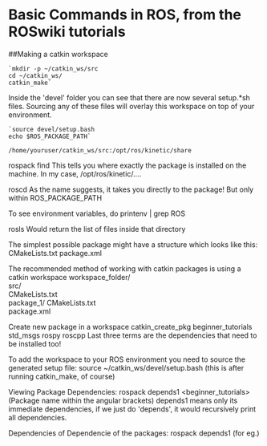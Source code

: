 # Basic Commands in ROS, from the ROSwiki tutorials 

##Making a catkin workspace

	`mkdir -p ~/catkin_ws/src
	cd ~/catkin_ws/
	catkin_make`

 Inside the 'devel' folder you can see that there are now several setup.*sh files. Sourcing any of these files will overlay this workspace on top of your environment. 
 	
 	`source devel/setup.bash
 	echo $ROS_PACKAGE_PATH`
	
	/home/youruser/catkin_ws/src:/opt/ros/kinetic/share

rospack find <package-name>
	This tells you where exactly the package is installed on the machine. In my case, /opt/ros/kinetic/....

roscd <package-name>
	As the name suggests, it takes you directly to the package! But only within ROS_PACKAGE_PATH

To see environment variables, do printenv | grep ROS

rosls <package-name>
	Would return the list of files inside that directory 

The simplest possible package might have a structure which looks like this:
	CMakeLists.txt
  	package.xml

The recommended method of working with catkin packages is using a catkin workspace
workspace_folder/        
  src/                   
    CMakeLists.txt       
    package_1/
      CMakeLists.txt     
      package.xml   

Create new package in a workspace
	catkin_create_pkg beginner_tutorials std_msgs rospy roscpp
	Last three terms are the dependencies that need to be installed too!

To add the workspace to your ROS environment you need to source the generated setup file:
	source ~/catkin_ws/devel/setup.bash (this is after running catkin_make, of course)

Viewing Package Dependencies:
	rospack depends1 <beginner_tutorials> (Package name within the angular brackets)
	depends1 means only its immediate dependencies, if we just do 'depends', it would recursively print all dependencies. 

Dependencies of Dependencie of the packages:
	rospack depends1 <rospy> (for eg.)







 

